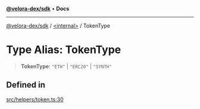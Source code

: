 [**@velora-dex/sdk**](../../README.md) • **Docs**

***

[@velora-dex/sdk](../../globals.md) / [\<internal\>](../README.md) / TokenType

# Type Alias: TokenType

> **TokenType**: `"ETH"` \| `"ERC20"` \| `"SYNTH"`

## Defined in

[src/helpers/token.ts:30](https://github.com/VeloraDEX/paraswap-sdk/blob/feat/velora/src/helpers/token.ts#L30)
